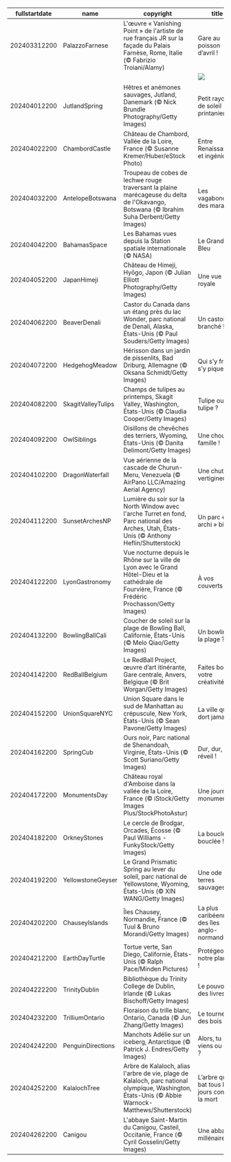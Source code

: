 |fullstartdate|name|copyright|title|image|
|--|--|--|--|--|
202403312200|PalazzoFarnese|L'œuvre « Vanishing Point » de l'artiste de rue français JR sur la façade du Palais Farnèse, Rome, Italie (© Fabrizio Troiani/Alamy)|Gare au poisson d’avril !|![](/fr-FR/2024/04/202403312200PalazzoFarnese.jpg)|
||||![](/fr-FR/2024/04/.jpg)|
202404012200|JutlandSpring|Hêtres et anémones sauvages, Jutland, Danemark (© Nick Brundle Photography/Getty Images)|Petit rayon de soleil printanier|![](/fr-FR/2024/04/202404012200JutlandSpring.jpg)|
202404022200|ChambordCastle|Château de Chambord, Vallée de la Loire, France (© Susanne Kremer/Huber/eStock Photo)|Entre Renaissance et ingéniosité|![](/fr-FR/2024/04/202404022200ChambordCastle.jpg)|
202404032200|AntelopeBotswana|Troupeau de cobes de lechwe rouge traversant la plaine marécageuse du delta de l'Okavango, Botswana (© Ibrahim Suha Derbent/Getty Images)|Les vagabonds des marais|![](/fr-FR/2024/04/202404032200AntelopeBotswana.jpg)|
202404042200|BahamasSpace|Les Bahamas vues depuis la Station spatiale internationale (© NASA)|Le Grand Bleu|![](/fr-FR/2024/04/202404042200BahamasSpace.jpg)|
202404052200|JapanHimeji|Château de Himeji, Hyōgo, Japon (© Julian Elliott Photography/Getty Images)|Une vue royale|![](/fr-FR/2024/04/202404052200JapanHimeji.jpg)|
202404062200|BeaverDenali|Castor du Canada dans un étang près du lac Wonder, parc national de Denali, Alaska, États-Unis (© Paul Souders/Getty Images)|Un castor branché !|![](/fr-FR/2024/04/202404062200BeaverDenali.jpg)|
202404072200|HedgehogMeadow|Hérisson dans un jardin de pissenlits, Bad Driburg, Allemagne (© Oksana Schmidt/Getty Images)|Qui s’y frotte, s’y pique !|![](/fr-FR/2024/04/202404072200HedgehogMeadow.jpg)|
202404082200|SkagitValleyTulips|Champs de tulipes au printemps, Skagit Valley, Washington, États-Unis (© Claudia Cooper/Getty Images)|Tulipe ou pas tulipe ?|![](/fr-FR/2024/04/202404082200SkagitValleyTulips.jpg)|
202404092200|OwlSiblings|Oisillons de chevêches des terriers, Wyoming, États-Unis (© Danita Delimont/Getty Images)|Une chouette famille !|![](/fr-FR/2024/04/202404092200OwlSiblings.jpg)|
202404102200|DragonWaterfall|Vue aérienne de la cascade de Churun-Meru, Venezuela (© AirPano LLC/Amazing Aerial Agency)|Une chute vertigineuse|![](/fr-FR/2024/04/202404102200DragonWaterfall.jpg)|
202404112200|SunsetArchesNP|Lumière du soir sur la North Window avec l'arche Turret en fond, Parc national des Arches, Utah, États-Unis (© Anthony Heflin/Shutterstock)|Un parc « archi » bien !|![](/fr-FR/2024/04/202404112200SunsetArchesNP.jpg)|
202404122200|LyonGastronomy|Vue nocturne depuis le Rhône sur la ville de Lyon avec le Grand Hôtel-Dieu et la cathédrale de Fourvière, France (© Frédéric Prochasson/Getty Images)|À vos couverts !|![](/fr-FR/2024/04/202404122200LyonGastronomy.jpg)|
202404132200|BowlingBallCali|Coucher de soleil sur la plage de Bowling Ball, Californie, États-Unis (© Melo Qiao/Getty Images)|Un bowling à la plage ?|![](/fr-FR/2024/04/202404132200BowlingBallCali.jpg)|
202404142200|RedBallBelgium|Le RedBall Project, œuvre d’art itinérante, Gare centrale, Anvers, Belgique (© Brit Worgan/Getty Images)|Faites bondir votre créativité !|![](/fr-FR/2024/04/202404142200RedBallBelgium.jpg)|
202404152200|UnionSquareNYC|Union Square dans le sud de Manhattan au crépuscule, New York, États-Unis (© Sean Pavone/Getty Images)|La ville qui ne dort jamais|![](/fr-FR/2024/04/202404152200UnionSquareNYC.jpg)|
202404162200|SpringCub|Ours noir, Parc national de Shenandoah, Virginie, États-Unis (© Scott Suriano/Getty Images)|Dur, dur, le réveil !|![](/fr-FR/2024/04/202404162200SpringCub.jpg)|
202404172200|MonumentsDay|Château royal d'Amboise dans la vallée de la Loire, France (© iStock/Getty Images Plus/StockPhotoAstur)|Une journée monumentale|![](/fr-FR/2024/04/202404172200MonumentsDay.jpg)|
202404182200|OrkneyStones|Le cercle de Brodgar, Orcades, Écosse (© Paul Williams - FunkyStock/Getty Images)|La boucle est bouclée !|![](/fr-FR/2024/04/202404182200OrkneyStones.jpg)|
202404192200|YellowstoneGeyser|Le Grand Prismatic Spring au lever du soleil, parc national de Yellowstone, Wyoming, États-Unis (© XIN WANG/Getty Images)|Une ode aux terres sauvages|![](/fr-FR/2024/04/202404192200YellowstoneGeyser.jpg)|
202404202200|ChauseyIslands|Îles Chausey, Normandie, France (© Tuul & Bruno Morandi/Getty Images)|La plus caribéenne des îles anglo-normandes|![](/fr-FR/2024/04/202404202200ChauseyIslands.jpg)|
202404212200|EarthDayTurtle|Tortue verte, San Diego, Californie, États-Unis (© Ralph Pace/Minden Pictures)|Protégeons notre planète !|![](/fr-FR/2024/04/202404212200EarthDayTurtle.jpg)|
202404222200|TrinityDublin|Bibliothèque du Trinity College de Dublin, Irlande (© Lukas Bischoff/Getty Images)|Le pouvoir des livres|![](/fr-FR/2024/04/202404222200TrinityDublin.jpg)|
202404232200|TrilliumOntario|Floraison du trille blanc, Ontario, Canada (© Jun Zhang/Getty Images)|Le tournesol des bois !|![](/fr-FR/2024/04/202404232200TrilliumOntario.jpg)|
202404242200|PenguinDirections|Manchots Adélie sur un iceberg, Antarctique (© Patrick J. Endres/Getty Images)|Alors, tu viens ou pas ?|![](/fr-FR/2024/04/202404242200PenguinDirections.jpg)|
202404252200|KalalochTree|Arbre de Kalaloch, alias l'arbre de vie, plage de Kalaloch, parc national olympique, Washington, États-Unis (© Abbie Warnock-Matthews/Shutterstock)|L’arbre qui se bat tous les jours contre la mort|![](/fr-FR/2024/04/202404252200KalalochTree.jpg)|
202404262200|Canigou|L'abbaye Saint-Martin du Canigou, Casteil, Occitanie, France (© Cyril Gosselin/Getty Images)|Une abbaye millénaire|![](/fr-FR/2024/04/202404262200Canigou.jpg)|

